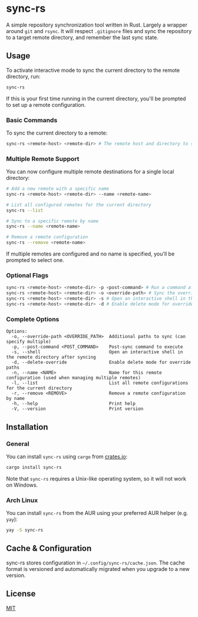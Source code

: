 # sync-rs

A simple repository synchronization tool written in Rust. Largely a wrapper around `git` and `rsync`. It will respect `.gitignore` files and sync the repository to a target remote directory, and remember the last sync state.

## Usage

To activate interactive mode to sync the current directory to the remote directory, run:

```bash
sync-rs
```

If this is your first time running in the current directory, you'll be prompted to set up a remote configuration.

### Basic Commands

To sync the current directory to a remote:

```bash
sync-rs <remote-host> <remote-dir> # The remote host and directory to sync to. The remote directory is a relative path to the remote host's home directory.
```

### Multiple Remote Support

You can now configure multiple remote destinations for a single local directory:

```bash
# Add a new remote with a specific name
sync-rs <remote-host> <remote-dir> --name <remote-name>

# List all configured remotes for the current directory
sync-rs --list

# Sync to a specific remote by name
sync-rs --name <remote-name>

# Remove a remote configuration
sync-rs --remove <remote-name>
```

If multiple remotes are configured and no name is specified, you'll be prompted to select one.

### Optional Flags

```bash
sync-rs <remote-host> <remote-dir> -p <post-command> # Run a command after syncing
sync-rs <remote-host> <remote-dir> -o <override-path> # Sync the override path despite the .gitignore. This is helpful to sync custom experimental files.
sync-rs <remote-host> <remote-dir> -s # Open an interactive shell in the remote directory using ssh after syncing
sync-rs <remote-host> <remote-dir> -d # Enable delete mode for override paths (by default, only the main directory uses --delete)
```

### Complete Options

```
Options:
  -o, --override-path <OVERRIDE_PATH>  Additional paths to sync (can specify multiple)
  -p, --post-command <POST_COMMAND>    Post-sync command to execute
  -s, --shell                          Open an interactive shell in the remote directory after syncing
  -d, --delete-override                Enable delete mode for override paths
  -n, --name <NAME>                    Name for this remote configuration (used when managing multiple remotes)
  -l, --list                           List all remote configurations for the current directory
  -r, --remove <REMOVE>                Remove a remote configuration by name
  -h, --help                           Print help
  -V, --version                        Print version
```

## Installation

### General

You can install `sync-rs` using `cargo` from [crates.io](https://crates.io/crates/sync-rs):

```bash
cargo install sync-rs
```

Note that `sync-rs` requires a Unix-like operating system, so it will not work on Windows.

### Arch Linux

You can install `sync-rs` from the AUR using your preferred AUR helper (e.g. `yay`):

```bash
yay -S sync-rs
```

## Cache & Configuration

sync-rs stores configuration in `~/.config/sync-rs/cache.json`. The cache format is versioned and automatically migrated when you upgrade to a new version.

## License

[MIT](LICENSE)

